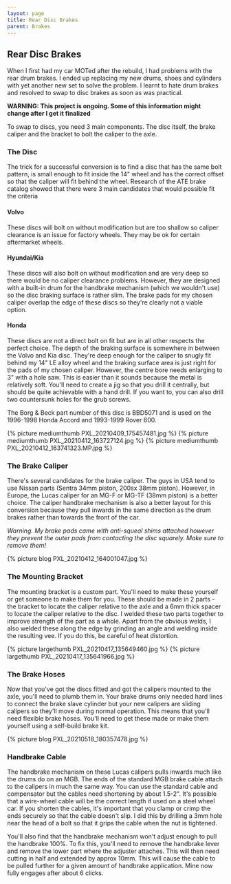 ```yaml
---
layout: page
title: Rear Disc Brakes
parent: Brakes
---
```

## Rear Disc Brakes

When I first had my car MOTed after the rebuild, I had problems with the rear drum brakes. I ended up replacing my new drums, shoes and cylinders with yet another new set to solve the problem. I learnt to hate drum brakes and resolved to swap to disc brakes as soon as was practical.

**WARNING: This project is ongoing. Some of this information might change after I get it finalized**

To swap to discs, you need 3 main components. The disc itself, the brake caliper and the bracket to bolt the caliper to the axle.

### The Disc
The trick for a successful conversion is to find a disc that has the same bolt pattern, is small enough to fit inside the 14" wheel and has the correct offset so that the caliper will fit behind the wheel. Research of the ATE brake catalog showed that there were 3 main candidates that would possible fit the criteria

#### Volvo
These discs will bolt on without modification but are too shallow so caliper clearance is an issue for factory wheels. They may be ok for certain aftermarket wheels. 

#### Hyundai/Kia
These discs will also bolt on without modification and are very deep so there would be no caliper clearance problems. However, they are designed with a built-in drum for the handbrake mechanism (which we wouldn't use) so the disc braking surface is rather slim. The brake pads for my chosen caliper overlap the edge of these discs so they're clearly not a viable option.

#### Honda
These discs are not a direct bolt on fit but are in all other respects the perfect choice. The depth of the braking surface is somewhere in between the Volvo and Kia disc. They're deep enough for the caliper to snugly fit behind my 14" LE alloy wheel and the braking surface area is just right for the pads of my chosen caliper. However, the centre bore needs enlarging to 3" with a hole saw. This is easier than it sounds because the metal is relatively soft. You'll need to create a jig so that you drill it centrally, but should be quite achievable with a hand drill. If you want to, you can also drill two countersunk holes for the grub screws.

The Borg & Beck part number of this disc is BBD5071 and is used on the 1996-1998 Honda Accord and 1993-1999 Rover 600.

{% picture mediumthumb PXL_20210409_175457481.jpg %}
{% picture mediumthumb PXL_20210412_163727124.jpg %}
{% picture mediumthumb PXL_20210412_163741323.MP.jpg %}


### The Brake Caliper
There's several candidates for the brake caliper. The guys in USA tend to use Nissan parts (Sentra 34mm piston, 200sx 38mm piston). However, in Europe, the Lucas caliper for an MG-F or MG-TF (38mm piston) is a better choice. The caliper handbrake mechanism is also a better layout for this conversion because they pull inwards in the same direction as the drum brakes rather than towards the front of the car.

*Warning. My brake pads came with anti-squeal shims attached however they prevent the outer pads from contacting the disc squarely. Make sure to remove them!*

{% picture blog PXL_20210412_164001047.jpg %}

### The Mounting Bracket
The mounting bracket is a custom part. You'll need to make these yourself or get someone to make them for you. These should be made in 2 parts - the bracket to locate the caliper relative to the axle and a 6mm thick spacer to locate the caliper relative to the disc. I welded these two parts together to improve strength of the part as a whole. Apart from the obvious welds, I also welded these along the edge by grinding an angle and welding inside the resulting vee. If you do this, be careful of heat distortion.

{% picture largethumb PXL_20210417_135649460.jpg %}
{% picture largethumb PXL_20210417_135641966.jpg %}

### The Brake Hoses
Now that you've got the discs fitted and got the calipers mounted to the axle, you'll need to plumb them in. Your brake drums only needed hard lines to connect the brake slave cylinder but your new calipers are sliding calipers so they'll move during normal operation. This means that you'll need flexible brake hoses. You'll need to get these made or make them yourself using a self-build brake kit.

{% picture blog PXL_20210518_180357478.jpg %}

### Handbrake Cable
The handbrake mechanism on these Lucas calipers pulls inwards much like the drums do on an MGB. The ends of the standard MGB brake cable attach to the calipers in much the same way. You can use the standard cable and compensator but the cables need shortening by about 1.5-2". It's possible that a wire-wheel cable will be the correct length if used on a steel wheel car. If you shorten the cables, it's important that you clamp or crimp the ends securely so that the cable doesn't slip. I did this by drilling a 3mm hole near the head of a bolt so that it grips the cable when the nut is tightened.

You'll also find that the handbrake mechanism won't adjust enough to pull the handbrake 100%. To fix this, you'll need to remove the handbrake lever and remove the lower part where the adjuster attaches. This will then need cutting in half and extended by approx 10mm. This will cause the cable to be pulled further for a given amount of handbrake application. Mine now fully engages after about 6 clicks.
